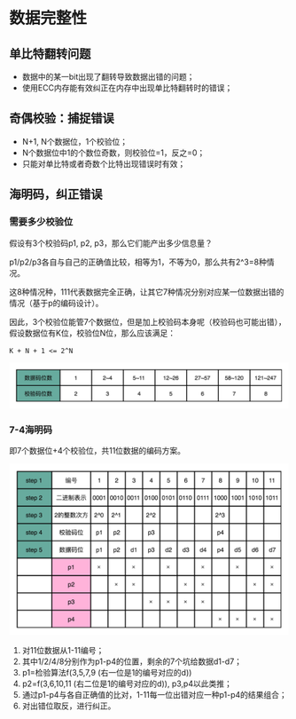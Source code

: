 # 数据完整性

## 单比特翻转问题

- 数据中的某一bit出现了翻转导致数据出错的问题；
- 使用ECC内存能有效纠正在内存中出现单比特翻转时的错误；

## 奇偶校验：捕捉错误

- N+1, N个数据位，1个校验位；
- N个数据位中1的个数位奇数，则校验位=1，反之=0；
- 只能对单比特或者奇数个比特出现错误时有效；

## 海明码，纠正错误

### 需要多少校验位

假设有3个校验码p1, p2, p3，那么它们能产出多少信息量？

p1/p2/p3各自与自己的正确值比较，相等为1，不等为0，那么共有2^3=8种情况。

这8种情况种，111代表数据完全正确，让其它7种情况分别对应某一位数据出错的情况（基于p的编码设计）。

因此，3个校验位能管7个数据位，但是加上校验码本身呢（校验码也可能出错），假设数据位有K位，校验位N位，那么应该满足：

```
K + N + 1 <= 2^N 
```

![image](https://raw.githubusercontent.com/ingangi/blog/master/img/hamming_p_count.jpeg)

### 7-4海明码

即7个数据位+4个校验位，共11位数据的编码方案。

![image](https://raw.githubusercontent.com/ingangi/blog/master/img/hamming_74.jpeg)

1. 对11位数据从1-11编号；
2. 其中1/2/4/8分别作为p1-p4的位置，剩余的7个坑给数据d1-d7；
3. p1=检验算法f(3,5,7,9 (右一位是1的编号对应的d))
4. p2=f(3,6,10,11 (右二位是1的编号对应的d)), p3,p4以此类推；
5. 通过p1-p4与各自正确值的比对，1-11每一位出错对应一种p1-p4的结果组合；
6. 对出错位取反，进行纠正。